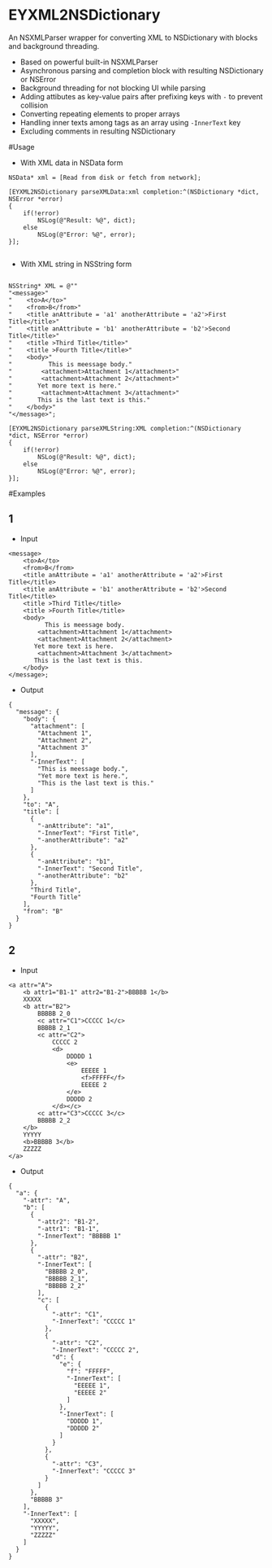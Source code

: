 # EYXML2NSDictionary
An NSXMLParser wrapper for converting XML to NSDictionary with blocks and background threading.

- Based on powerful built-in NSXMLParser
- Asynchronous parsing and completion block with resulting NSDictionary or NSError
- Background threading for not blocking UI while parsing
- Adding attibutes as key-value pairs after prefixing keys with `-` to prevent collision
- Converting repeating elements to proper arrays
- Handling inner texts among tags as an array using `-InnerText` key  
- Excluding comments in resulting NSDictionary


#Usage

- With XML data in NSData form

```
NSData* xml = [Read from disk or fetch from network];

[EYXML2NSDictionary parseXMLData:xml completion:^(NSDictionary *dict, NSError *error)
{
    if(!error)
        NSLog(@"Result: %@", dict);
    else
        NSLog(@"Error: %@", error);
}];
    
```
    
- With XML string in NSString form

```

NSString* XML = @""
"<message>"
"    <to>A</to>"
"    <from>B</from>"
"    <title anAttribute = 'a1' anotherAttribute = 'a2'>First Title</title>"
"    <title anAttribute = 'b1' anotherAttribute = 'b2'>Second Title</title>"
"    <title >Third Title</title>"
"    <title >Fourth Title</title>"
"    <body>"
"          This is meessage body."
"        <attachment>Attachment 1</attachment>"
"        <attachment>Attachment 2</attachment>"
"       Yet more text is here."
"        <attachment>Attachment 3</attachment>"
"       This is the last text is this."
"    </body>"
"</message>";

[EYXML2NSDictionary parseXMLString:XML completion:^(NSDictionary *dict, NSError *error)
{
    if(!error)
        NSLog(@"Result: %@", dict);
    else
        NSLog(@"Error: %@", error);
}];
```

#Examples
## 1

- Input

```
<message>
    <to>A</to>
    <from>B</from>
    <title anAttribute = 'a1' anotherAttribute = 'a2'>First Title</title>
    <title anAttribute = 'b1' anotherAttribute = 'b2'>Second Title</title>
    <title >Third Title</title>
    <title >Fourth Title</title>
    <body>
          This is meessage body.
        <attachment>Attachment 1</attachment>
        <attachment>Attachment 2</attachment>
       Yet more text is here.
        <attachment>Attachment 3</attachment>
       This is the last text is this.
    </body>
</message>;
```

- Output

```
{
  "message": {
    "body": {
      "attachment": [
        "Attachment 1",
        "Attachment 2",
        "Attachment 3"
      ],
      "-InnerText": [
        "This is meessage body.",
        "Yet more text is here.",
        "This is the last text is this."
      ]
    },
    "to": "A",
    "title": [
      {
        "-anAttribute": "a1",
        "-InnerText": "First Title",
        "-anotherAttribute": "a2"
      },
      {
        "-anAttribute": "b1",
        "-InnerText": "Second Title",
        "-anotherAttribute": "b2"
      },
      "Third Title",
      "Fourth Title"
    ],
    "from": "B"
  }
}
```

## 2

- Input

```
<a attr="A">
    <b attr1="B1-1" attr2="B1-2">BBBBB 1</b>
    XXXXX    
    <b attr="B2">
        BBBBB 2_0
        <c attr="C1">CCCCC 1</c>
        BBBBB 2_1 
        <c attr="C2">
            CCCCC 2
            <d>
                DDDDD 1
                <e>
                    EEEEE 1
                    <f>FFFFF</f>
                    EEEEE 2
                </e>
                DDDDD 2
            </d></c>
        <c attr="C3">CCCCC 3</c>
        BBBBB 2_2
    </b>
    YYYYY
    <b>BBBBB 3</b>
    ZZZZZ
</a>
```

- Output

```
{
  "a": {
    "-attr": "A",
    "b": [
      {
        "-attr2": "B1-2",
        "-attr1": "B1-1",
        "-InnerText": "BBBBB 1"
      },
      {
        "-attr": "B2",
        "-InnerText": [
          "BBBBB 2_0",
          "BBBBB 2_1",
          "BBBBB 2_2"
        ],
        "c": [
          {
            "-attr": "C1",
            "-InnerText": "CCCCC 1"
          },
          {
            "-attr": "C2",
            "-InnerText": "CCCCC 2",
            "d": {
              "e": {
                "f": "FFFFF",
                "-InnerText": [
                  "EEEEE 1",
                  "EEEEE 2"
                ]
              },
              "-InnerText": [
                "DDDDD 1",
                "DDDDD 2"
              ]
            }
          },
          {
            "-attr": "C3",
            "-InnerText": "CCCCC 3"
          }
        ]
      },
      "BBBBB 3"
    ],
    "-InnerText": [
      "XXXXX",
      "YYYYY",
      "ZZZZZ"
    ]
  }
}
```
